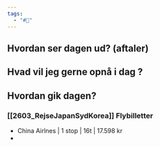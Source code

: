 ```yaml
---
tags:
  - "#📅"
---
```

## Hvordan ser dagen ud? (aftaler)


## Hvad vil jeg gerne opnå i dag ?


## Hvordan gik dagen?
### [[2603_RejseJapanSydKorea]]  Flybilletter 
-  China Airlnes | 1 stop | 16t | 17.598 kr 
- 